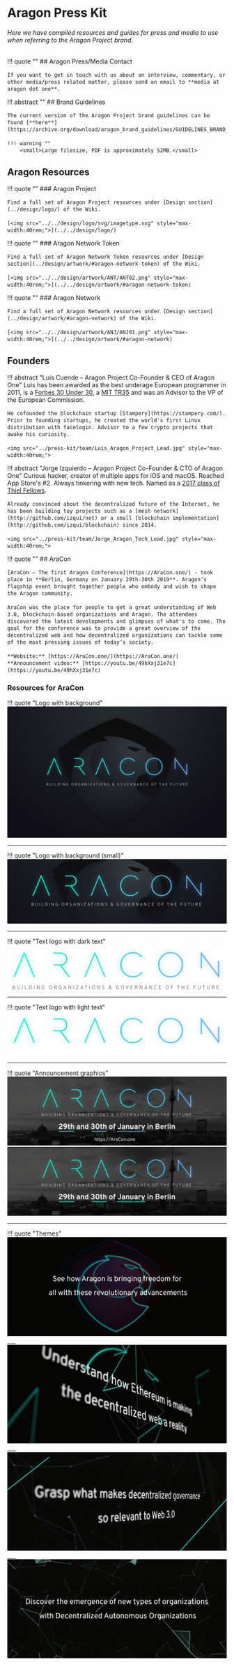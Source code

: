 # Aragon Press Kit

<h6>Here we have compiled resources and guides for press and media to use when referring to the Aragon Project brand.</h6>

!!! quote ""
    ## Aragon Press/Media Contact

    If you want to get in touch with us about an interview, commentary, or other media/press related matter, please send an email to **media at aragon dot one**.

!!! abstract ""
    ## Brand Guidelines

    The current version of the Aragon Project brand guidelines can be found [**here**](https://archive.org/download/aragon_brand_guidelines/GUIDELINES_BRAND_ARAGON.pdf).

    !!! warning ""
        <small>Large filesize, PDF is approximately 52MB.</small>

## Aragon Resources

!!! quote ""
    ### Aragon Project

    Find a full set of Aragon Project resources under [Design section](../design/logo/) of the Wiki.

    [<img src="../../design/logo/svg/imagetype.svg" style="max-width:40rem;">](../../design/logo/)

!!! quote ""
    ### Aragon Network Token

    Find a full set of Aragon Network Token resources under [Design section](../design/artwork/#aragon-network-token) of the Wiki.

    [<img src="../../design/artwork/ANT/ANT02.png" style="max-width:40rem;">](../../design/artwork/#aragon-network-token)

!!! quote ""
    ### Aragon Network

    Find a full set of Aragon Network resources under [Design section](../design/artwork/#aragon-network) of the Wiki.

    [<img src="../../design/artwork/ANJ/ANJ01.png" style="max-width:40rem;">](../../design/artwork/#aragon-network)

## Founders

!!! abstract "Luis Cuende – Aragon Project Co-Founder & CEO of Aragon One"
    Luis has been awarded as the best underage European programmer in 2011, is a [Forbes 30 Under 30](https://www.forbes.com/30-under-30-europe-2016/technology/#6662a3e4a4b3), a [MIT TR35](hhttps://www.innovatorsunder35.com/the-list/luis-cuende/) and was an Advisor to the VP of the European Commission.

    He cofounded the blockchain startup [Stampery](https://stampery.com/). Prior to founding startups, he created the world's first Linux distribution with facelogin. Advisor to a few crypto projects that awake his curiosity.

    <img src="../press-kit/team/Luis_Aragon_Project_Lead.jpg" style="max-width:40rem;">

!!! abstract "Jorge Izquierdo – Aragon Project Co-Founder & CTO of Aragon One"
    Curious hacker, creator of multiple apps for iOS and macOS. Reached App Store's #2. Always tinkering with new tech. Named as a [2017 class of Thiel Fellows](https://www.businesswire.com/news/home/20170616005607/en).

    Already convinced about the decentralized future of the Internet, he has been building toy projects such as a [mesh network](http://github.com/izqui/net) or a small [blockchain implementation](http://github.com/izqui/blockchain) since 2014.

    <img src="../press-kit/team/Jorge_Aragon_Tech_Lead.jpg" style="max-width:40rem;">

!!! quote ""
    ## AraCon

    [AraCon – The first Aragon Conference](https://AraCon.one/) - took place in **Berlin, Germany on January 29th-30th 2019**. Aragon’s flagship event brought together people who embody and wish to shape the Aragon community.

    AraCon was the place for people to get a great understanding of Web 3.0, blockchain-based organizations and Aragon. The attendees discovered the latest developments and glimpses of what's to come. The goal for the conference was to provide a great overview of the decentralized web and how decentralized organizations can tackle some of the most pressing issues of today’s society.

    **Website:** [https://AraCon.one/](https://AraCon.one/)  
    **Announcement video:** [https://youtu.be/49hXxj31e7c](https://youtu.be/49hXxj31e7c)

### Resources for AraCon

!!! quote "Logo with background"
    [<img src="../../design/logo/AraCon/AraCon_logo.png">](../design/logo/AraCon/AraCon_logo.png)
___
!!! quote "Logo with background (small)"
    [<img src="../../design/logo/AraCon/AraCon_logo_small.png">](../design/logo/AraCon/AraCon_logo_small.png)
___
!!! quote "Text logo with dark text"
    [<img src="../../design/logo/AraCon/AraCon_typography_dark.png">](../design/logo/AraCon/AraCon_typography_dark.png)
___
!!! quote "Text logo with light text"
    [<img src="../../design/logo/AraCon/AraCon_typography.png">](../design/logo/AraCon/AraCon_typography.png)
___
!!! quote "Announcement graphics"
    [<img src="../../design/logo/AraCon/aracon12.png">](../design/logo/AraCon/aracon12.png)
    [<img src="../../design/logo/AraCon/aracon11.png">](../design/logo/AraCon/aracon11.png)
___
!!! quote "Themes"
    [<img src="../../design/logo/AraCon/aracon_themes01.png">](../design/logo/AraCon/aracon_themes01.png)
    ___
    [<img src="../../design/logo/AraCon/aracon_themes02.png">](../design/logo/AraCon/aracon_themes02.png)
    ___
    [<img src="../../design/logo/AraCon/aracon_themes03.png">](../design/logo/AraCon/aracon_themes03.png)
    ___
    [<img src="../../design/logo/AraCon/aracon_themes04.png">](../design/logo/AraCon/aracon_themes04.png)
